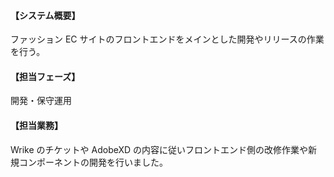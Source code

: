 #### 【システム概要】

ファッション EC サイトのフロントエンドをメインとした開発やリリースの作業を行う。

#### 【担当フェーズ】

開発・保守運用

#### 【担当業務】

Wrike のチケットや AdobeXD の内容に従いフロントエンド側の改修作業や新規コンポーネントの開発を行いました。
